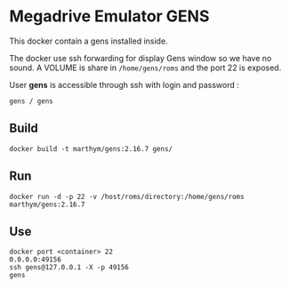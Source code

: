 # Megadrive Emulator GENS
This docker contain a gens installed inside.

The docker use ssh forwarding for display Gens window so we have no sound.
A VOLUME is share in `/home/gens/roms` and the port 22 is exposed.

User **gens** is accessible through ssh with login and password :
	
	gens / gens

## Build 

	docker build -t marthym/gens:2.16.7 gens/

## Run

	docker run -d -p 22 -v /host/roms/directory:/home/gens/roms marthym/gens:2.16.7

## Use

	docker port <container> 22
	0.0.0.0:49156
	ssh gens@127.0.0.1 -X -p 49156
	gens

